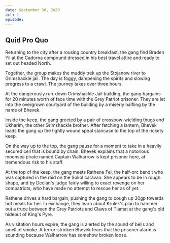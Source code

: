 ```yaml
---
date: September 30, 2020
act: 1
episode: 
---
```

##  Quid Pro Quo

Returning to the city after a rousing country breakfast, the gang find Braden Yil at the Cadorna compound dressed in his best travel attire and ready to set out headed North.

Together, the group makes the muddy trek up the Stojanow river to Grimshackle jail. The day is foggy, dampening the spirits and slowing progress to a crawl. The journey takes over three hours.

At the dangerously run-down Grimshackle Jail building, the gang bargains for 20 minutes worth of face time with the Grey Patriot prisoner. They are let into the overgrown courtyard of the building by a miserly halfling by the name of Bhevek.

Inside the keep, the gang greeted by a pair of crossbow-wielding thugs and Ukharim, the other Grimshackle brother. After fetching a lantern, Bhevek leads the gang up the tightly wound spiral staircase to the top of the rickety keep.

On the way up to the top, the gang pause for a moment to take in a heavily secured cell that is bound by chain. Bhevek explains that a notorious moonsea pirate named Captain Walharrow is kept prisoner here, at tremendous risk to his staff.

At the top of the keep, the gang meets Rathene Fel, the half-orc bandit who was captured in the raid on the Sokol caravan. She appears to be in rough shape, and by Declan's judge fairly willing to exact revenge on her compatriots, who have made no attempt to rescue her as of yet.

Rathene drives a hard bargain, pushing the gang to cough up 30gp towards hot meals for her. In exchange, they learn about Krulek's plan to hammer out a truce between the Grey Patriots and Claws of Tiamat at the gang's old hideout of King's Pyre.

As visitation hours expire, the gang is alerted by the sound of bells and smell of smoke. A terror-stricken Bhevek fears that the prisoner alarm is sounding because Walharrow has somehow broken loose.
